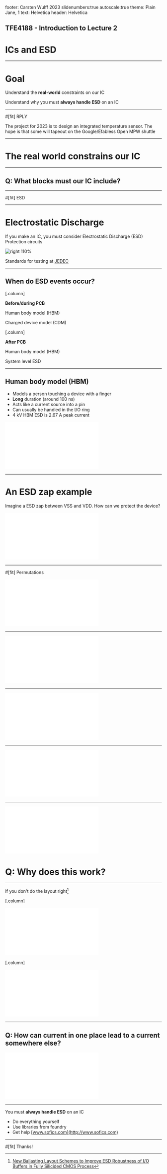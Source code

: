 footer: Carsten Wulff 2023
slidenumbers:true
autoscale:true
theme: Plain Jane, 1
text:  Helvetica
header:  Helvetica


<!--pan_title: ESD  -->

<!--pan_skip: -->

## TFE4188 - Introduction to Lecture 2
# ICs and ESD

---

<!--pan_skip: -->

# Goal 

Understand the **real-world** constraints on our IC

Understand why you must **always handle ESD** on an IC

---

<!--pan_skip: -->

#[fit] RPLY

The project for 2023 is to design an integrated temperature sensor. The hope is that some will tapeout on the Google/Efabless Open MPW shuttle

---

<!--pan_skip: -->

# The **real world** constrains our IC

---
<!--pan_skip: -->

## **Q:** What blocks must our IC include?


---
<!--pan_skip: -->

#[fit] ESD

---

# Electrostatic Discharge 

If you make an IC, you must consider Electrostatic Discharge (ESD) Protection circuits

<!--pan_doc: 

ESD events are tricky. They are short (ns), high current (Amps) and poorly modeled in the SPICE model. 
Most SPICE models will not model correctly what happens to an transistor during an ESD event.

But ESD design is a must, you have to think about ESD, otherwise your design will never work. 

Consider a certain ESD specification, for example 1 kV human body model, a requirement for an integrated circuit. 
By requirement I mean if the 1 kV is not met, then the project will be delayed until it is fixed. If it's not fixed, then the
project will be infinietly delayed, or in other words, cancelled.

Now imagine it's your responsibility to ensure it meets the 1 kV specification, what would you do? I would recommend you read one
of the few ESD books in existence, shown below, and rely on you understanding of PN-junctions.

-->

![right 110%](https://media.wiley.com/product_data/coverImage300/18/04714987/0471498718.jpg)

<!--pan_doc: 

The industry has agreed on some common test criteria for electrostatic discharge.

-->

Standards for testing at [JEDEC](https://www.jedec.org/category/technology-focus-area/esd-electrostatic-discharge-0)

---

## When do ESD events occur?

[.column]

__Before/during PCB__ 

Human body model (HBM)

Charged device model (CDM)

[.column]

__After PCB__

Human body model (HBM) 

System level ESD 

---
## Human body model (HBM)

- Models a person touching a device with a finger
- **Long** duration (around 100 ns)
- Acts like a current source into a pin
- Can usually be handled in the I/O ring
- 4 kV HBM ESD is 2.67 A peak current

![right fit](../media/esd_hbm_finger.pdf)

---
# An ESD zap example 

 Imagine a ESD zap between VSS and VDD. How can we protect the device? 

![left fit](../media/esd_hbm_model.pdf)

---

#[fit]  Permutations

![right fit](../media/l02_hbm_overview.pdf)

---


![inline fit](../media/l02_01.pdf)

---

![inline fit](../media/l02_02.pdf)

---

![inline fit](../media/l02_all.pdf)

---

![left fit](../media/l02_ggnmos.pdf)

# **Q:** Why does this work?

---

If you don't do the layout right[^3]

[.column]

![fit](../ip/esd_layout.pdf) 

[.column]

![fit ](../ip/esd_damage.pdf)


[^3]: [New Ballasting Layout Schemes to Improve ESD Robustness of I/O Buffers in Fully Silicided CMOS Process](https://ieeexplore.ieee.org/stamp/stamp.jsp?arnumber=5299049)

---

## **Q:** How can current in one place lead to a current somewhere else?

![left fit](../media/l02_latchup.pdf)


---

You must **always handle ESD** on an IC

- Do everything yourself
- Use libraries from foundry
- Get help [www.sofics.com](http://www.sofics.com)


---


#[fit] Thanks!



